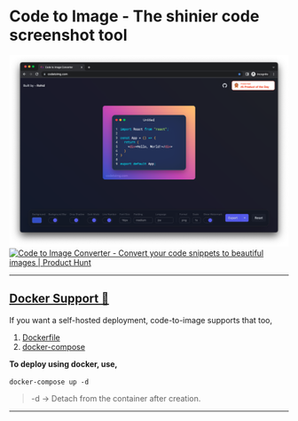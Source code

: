 # Code to Image - The shinier code screenshot tool

![App Screenshot](./screenshots/Screenshot.png)
<a href="https://www.producthunt.com/posts/code-to-image-converter?utm_source=badge-top-post-badge&utm_medium=badge&utm_souce=badge-code&#0045;to&#0045;image&#0045;converter" target="_blank"><img src="https://api.producthunt.com/widgets/embed-image/v1/top-post-badge.svg?post_id=346242&theme=light&period=daily" alt="Code&#0032;to&#0032;Image&#0032;Converter - Convert&#0032;your&#0032;code&#0032;snippets&#0032;to&#0032;beautiful&#0032;images | Product Hunt" style="width: 100%; height: 54px;" width="250" height="54" margin-inline="auto" margin-bottom="2rem" /></a>

---

## [Docker Support 🐳](https://www.docker.com/)

If you want a self-hosted deployment, code-to-image supports that too,

1. [Dockerfile](./Dockerfile)
2. [docker-compose](./docker-compose.yaml)

**To deploy using docker, use,**

`docker-compose up -d `

> -d -> Detach from the container after creation.

---
